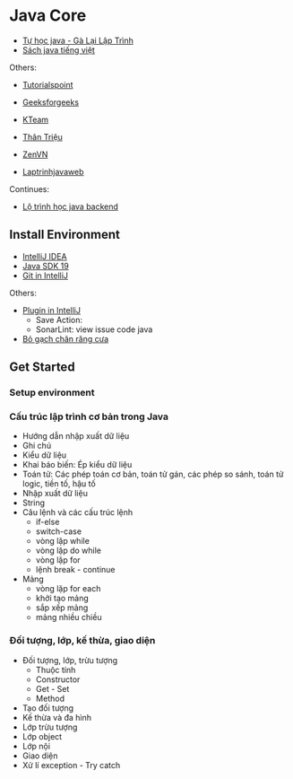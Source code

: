 # Java Core

- [Tự học java - Gà Lại Lập Trình](https://www.youtube.com/watch?v=9tQ-GGE010s&list=PLPt6-BtUI22rxpe6PZc5H6XAgPusA6fDQ&index=1)
- [Sách java tiếng việt](https://khoacntt.uneti.edu.vn/danh-muc-tai-lieu-hoc-tap--126)

Others:

- [Tutorialspoint](https://www.tutorialspoint.com/java/index.htm)
- [Geeksforgeeks](https://www.geeksforgeeks.org/java/?ref=ghm)

- [KTeam](https://www.youtube.com/watch?v=3gtOAlcovoQ&list=PL33lvabfss1yGrOutFR03OZoqm91TSsvs)
- [Thân Triệu](https://www.youtube.com/watch?v=OfzcvKAH954&list=PLE1qPKuGSJaB4DMiP4wYbLjfszqKg89lL)
- [ZenVN](https://www.youtube.com/watch?v=KtHt2EOXq9s&list=PLv6GftO355Av6u60DTCvrUe6aXror_bdE)
- [Laptrinhjavaweb](https://www.youtube.com/watch?v=SyesQY1h8EI&list=PLW1k06REn7Hu9KvlKOIQ_da_ko1m9ZQVH&index=5)

Continues:

- [Lộ trình học java backend](https://voz.vn/t/xin-lo-trinh-hoc-java-backend.560673/)

## Install Environment

- [IntelliJ IDEA](https://www.jetbrains.com/idea/)
- [Java SDK 19](https://www.oracle.com/java/technologies/javase/jdk19-archive-downloads.html)
- [Git in IntelliJ](https://www.youtube.com/watch?v=jX_chh7XanA)

Others:

- [Plugin in IntelliJ](https://huongdanjava.com/vi/cau-hinh-intellij-cho-lan-dau-su-dung.html)
    + Save Action:
    + SonarLint: view issue code java
- [Bỏ gạch chân răng cưa](https://www.youtube.com/watch?v=MyrdkTzHLbI)

## Get Started

### Setup environment

### Cấu trúc lập trình cơ bản trong Java

- Hướng dẫn nhập xuất dữ liệu
- Ghi chú
- Kiểu dữ liệu
- Khai báo biến: Ép kiểu dữ liệu
- Toán tử: Các phép toán cơ bản, toán tử gán, các phép so sánh, toán tử logic, tiền tố, hậu tố
- Nhập xuất dữ liệu
- String
- Câu lệnh và các cấu trúc lệnh
    + if-else
    + switch-case
    + vòng lặp while
    + vòng lặp do while
    + vòng lặp for
    + lệnh break - continue
- Mảng
    + vòng lặp for each
    + khởi tạo mảng
    + sắp xếp mảng
    + mảng nhiều chiều

### Đối tượng, lớp, kế thừa, giao diện

- Đối tượng, lớp, trừu tượng
    + Thuộc tính
    + Constructor
    + Get - Set
    + Method[]()
- Tạo đối tượng
- Kế thừa và đa hình
- Lớp trừu tượng
- Lớp object
- Lớp nội
- Giao diện
- Xử lí exception - Try catch